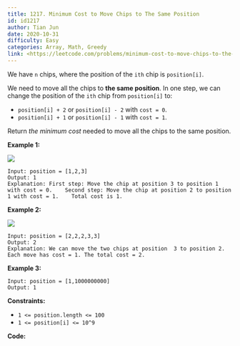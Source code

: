 ```yaml
---
title: 1217. Minimum Cost to Move Chips to The Same Position
id: id1217
author: Tian Jun
date: 2020-10-31
difficulty: Easy
categories: Array, Math, Greedy
link: <https://leetcode.com/problems/minimum-cost-to-move-chips-to-the-same-position/description/>
---
```


We have `n` chips, where the position of the `ith` chip is `position[i]`.

We need to move all the chips to **the same position**. In one step, we can
change the position of the `ith` chip from `position[i]` to:

  * `position[i] + 2` or `position[i] - 2` with `cost = 0`.
  * `position[i] + 1` or `position[i] - 1` with `cost = 1`.

Return _the minimum cost_ needed to move all the chips to the same position.



**Example 1:**

![](https://assets.leetcode.com/uploads/2020/08/15/chips_e1.jpg)
            
	Input: position = [1,2,3]    
	Output: 1    
	Explanation: First step: Move the chip at position 3 to position 1 with cost = 0.    Second step: Move the chip at position 2 to position 1 with cost = 1.    Total cost is 1.    

**Example 2:**

![](https://assets.leetcode.com/uploads/2020/08/15/chip_e2.jpg)
            
	Input: position = [2,2,2,3,3]    
	Output: 2    
	Explanation: We can move the two chips at position  3 to position 2. Each move has cost = 1. The total cost = 2.    

**Example 3:**
            
	Input: position = [1,1000000000]    
	Output: 1    



**Constraints:**

  * `1 <= position.length <= 100`
  * `1 <= position[i] <= 10^9`


**Code:**

